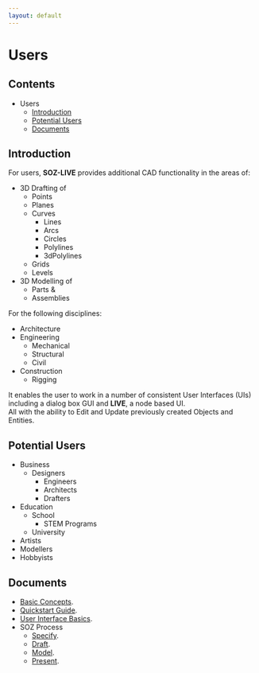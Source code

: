 ```yaml
---
layout: default
---
```


# Users

## Contents

- Users
  - [Introduction](#introduction)
  - [Potential Users](#potential-users)
  - [Documents](#documents) 

## Introduction

For users, **SOZ-LIVE** provides additional CAD functionality in the areas of:

- 3D Drafting of
  - Points
  - Planes
  - Curves
    - Lines
    - Arcs
    - Circles
    - Polylines
    - 3dPolylines
  - Grids
  - Levels
- 3D Modelling of
  - Parts &
  - Assemblies
  
For the following disciplines:
  
- Architecture
- Engineering
  - Mechanical
  - Structural
  - Civil
- Construction
  - Rigging

It enables the user to work in a number of consistent User Interfaces (UIs) including a dialog box GUI and **LIVE**, a node based UI.  
All with the ability to Edit and Update previously created Objects and Entities.

## Potential Users

- Business
	- Designers
		- Engineers
		- Architects
		- Drafters
- Education
	- School
		- STEM Programs
	- University
- Artists
- Modellers
- Hobbyists

## Documents

- [Basic Concepts](/docs/users/basics.html).
- [Quickstart Guide](/docs/users/quickstart.html).
- [User Interface Basics](/docs/users/uibasics.html).
- SOZ Process
  - [Specify](/docs/users/specify.html).
  - [Draft](/docs/users/draft.html).
  - [Model](/docs/users/model.html).
  - [Present](/docs/users/present.html).

